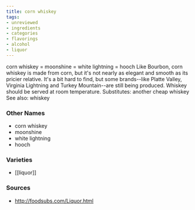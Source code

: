```yaml
---
title: corn whiskey
tags:
- unreviewed
- ingredients
- categories
- flavorings
- alcohol
- liquor
---
```

corn whiskey = moonshine = white lightning = hooch Like Bourbon, corn whiskey is made from corn, but it's not nearly as elegant and smooth as its pricier relative. It's a bit hard to find, but some brands--like Platte Valley, Virginia Lightning and Turkey Mountain--are still being produced. Whiskey should be served at room temperature. Substitutes: another cheap whiskey See also: whiskey

### Other Names

* corn whiskey
* moonshine
* white lightning
* hooch

### Varieties

* [[liquor]]

### Sources
* http://foodsubs.com/Liquor.html
